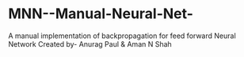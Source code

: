 # MNN--Manual-Neural-Net-
A manual implementation of backpropagation for feed forward Neural Network
Created by-
Anurag Paul & Aman N Shah
